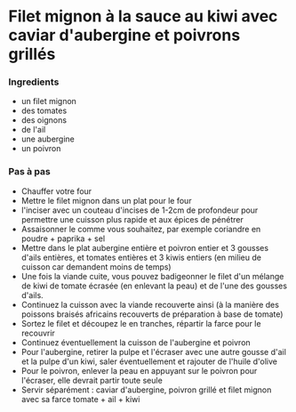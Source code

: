 # Filet mignon à la sauce au kiwi avec caviar d'aubergine et poivrons grillés



### Ingredients

* un filet mignon 
* des tomates 
* des oignons 
* de l'ail 
* une aubergine 
* un poivron 

### Pas à pas

* Chauffer votre four 
* Mettre le filet mignon dans un plat pour le four 
* l'inciser  avec un couteau d'incises de 1-2cm de profondeur pour permettre une cuisson plus rapide et aux épices de pénétrer
* Assaisonner le comme vous souhaitez, par exemple coriandre en poudre + paprika + sel
* Mettre dans le plat aubergine entière et poivron entier et 3 gousses d'ails entières, et tomates entières et 3 kiwis entiers \(en milieu de cuisson car demandent moins de temps\) 
* Une fois la viande cuite, vous pouvez badigeonner le filet d'un mélange de kiwi de tomate écrasée \(en enlevant la peau\) et de l'une des gousses d'ails. 
* Continuez la cuisson avec la viande recouverte ainsi \(à la manière des poissons braisés africains recouverts de préparation à base de tomate\)
* Sortez le filet et découpez le en tranches, répartir la farce pour le recouvrir
* Continuez éventuellement la cuisson de l'aubergine et poivron 
* Pour l'aubergine, retirer la pulpe et l'écraser avec une autre gousse d'ail et la pulpe d'un kiwi, saler éventuellement et rajouter de l'huile d'olive 
* Pour le poivron, enlever la peau en appuyant sur le poivron pour l'écraser, elle devrait partir toute seule
* Servir séparément : caviar d'aubergine, poivron grillé et filet mignon avec sa farce tomate + ail + kiwi

